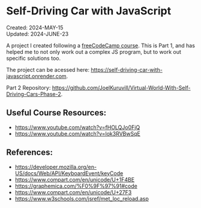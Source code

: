 # Self-Driving Car with JavaScript
Created: 2024-MAY-15\
Updated: 2024-JUNE-23

A project I created following a [freeCodeCamp course](https://www.freecodecamp.org/news/create-a-virtual-world-with-javascript/). This is Part 1, and has helped me to not only work out a complex
 JS program, but to work out specific solutions too.

The project can be acessed here: https://self-driving-car-with-javascript.onrender.com.

Part 2 Repository: https://github.com/JoelKuruvill/Virtual-World-With-Self-Driving-Cars-Phase-2.

## Useful Course Resources:
- https://www.youtube.com/watch?v=fHOLQJo0FjQ
- https://www.youtube.com/watch?v=lok3RVBwSqE

## References:
- https://developer.mozilla.org/en-US/docs/Web/API/KeyboardEvent/keyCode
- https://www.compart.com/en/unicode/U+1F4BE
- https://graphemica.com/%F0%9F%97%91#code
- https://www.compart.com/en/unicode/U+27F3
- https://www.w3schools.com/jsref/met_loc_reload.asp

